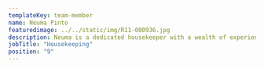 ```yaml
---
templateKey: team-member
name: Neuma Pinto
featuredimage: ../../static/img/R11-000936.jpg
description: Neuma is a dedicated housekeeper with a wealth of experience. As a native Brazilian, she brings passion and determination to the team. Her motto is "No Problem!" Always smiling and cheerful, Neuma is a valued and loyal member of the Housekeeping team.
jobTitle: "Housekeeping"
position: "9"
---
```


